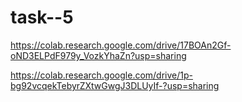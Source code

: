 # task--5
https://colab.research.google.com/drive/17BOAn2Gf-oND3ELPdF979y_VozkYhaZn?usp=sharing




https://colab.research.google.com/drive/1p-bg92vcqekTebyrZXtwGwgJ3DLUyIf-?usp=sharing
